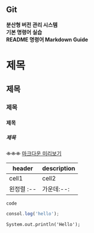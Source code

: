    ## Git

**분산형 버전 관리 시스템**  
**기본 명령어 실습**  
**README 명령어 Markdown Guide**  

# 제목
## 제목
### 제목
#### 제목
##### 제목

<!-- strikethrough -->
~~ㅎㅎㅎ~~
[마크다운 미리보기](https://dillinger.io/)
<!-- Table -->
|header|description|
|--|--|
|cell1|cell2|
|왼정렬 :--|가운데:--:|

<!-- Code -->
`code`

```js
consol.log('hello');
```

```jav
System.out.println('Hello');
```


